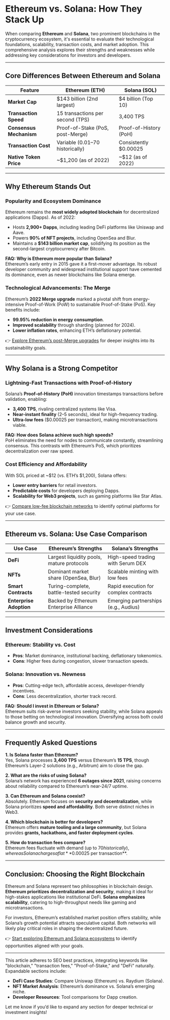 # Ethereum vs. Solana: How They Stack Up  

When comparing **Ethereum** and **Solana**, two prominent blockchains in the cryptocurrency ecosystem, it's essential to evaluate their technological foundations, scalability, transaction costs, and market adoption. This comprehensive analysis explores their strengths and weaknesses while addressing key considerations for investors and developers.  

---

## Core Differences Between Ethereum and Solana  

| Feature          | Ethereum (ETH)                     | Solana (SOL)                      |  
|-------------------|------------------------------------|-----------------------------------|  
| **Market Cap**    | $143 billion (2nd largest)         | $4 billion (Top 10)               |  
| **Transaction Speed** | 15 transactions per second (TPS)  | 3,400 TPS                         |  
| **Consensus Mechanism** | Proof-of-Stake (PoS, post-Merge) | Proof-of-History (PoH)            |  
| **Transaction Cost** | Variable ($0.01–$70 historically) | Consistently $0.00025             |  
| **Native Token Price** | ~$1,200 (as of 2022)            | ~$12 (as of 2022)                 |  

---

## Why Ethereum Stands Out  

### Popularity and Ecosystem Dominance  

Ethereum remains the **most widely adopted blockchain** for decentralized applications (Dapps). As of 2022:  
- Hosts **2,900+ Dapps**, including leading DeFi platforms like Uniswap and Aave.  
- Powers **90% of NFT projects**, including OpenSea and Blur.  
- Maintains a **$143 billion market cap**, solidifying its position as the second-largest cryptocurrency after Bitcoin.  

**FAQ: Why is Ethereum more popular than Solana?**  
Ethereum’s early entry in 2015 gave it a first-mover advantage. Its robust developer community and widespread institutional support have cemented its dominance, even as newer blockchains like Solana emerge.  

### Technological Advancements: The Merge  

Ethereum’s **2022 Merge upgrade** marked a pivotal shift from energy-intensive Proof-of-Work (PoW) to sustainable Proof-of-Stake (PoS). Key benefits include:  
- **99.95% reduction in energy consumption**.  
- **Improved scalability** through sharding (planned for 2024).  
- **Lower inflation rates**, enhancing ETH’s deflationary potential.  

👉 [Explore Ethereum’s post-Merge upgrades](https://bit.ly/okx-bonus) for deeper insights into its sustainability goals.  

---

## Why Solana is a Strong Competitor  

### Lightning-Fast Transactions with Proof-of-History  

Solana’s **Proof-of-History (PoH)** innovation timestamps transactions before validation, enabling:  
- **3,400 TPS**, rivaling centralized systems like Visa.  
- **Near-instant finality** (2–5 seconds), ideal for high-frequency trading.  
- **Ultra-low fees** ($0.00025 per transaction), making microtransactions viable.  

**FAQ: How does Solana achieve such high speeds?**  
PoH eliminates the need for nodes to communicate constantly, streamlining consensus. This contrasts with Ethereum’s PoS, which prioritizes decentralization over raw speed.  

### Cost Efficiency and Affordability  

With SOL priced at ~$12 (vs. ETH’s $1,200), Solana offers:  
- **Lower entry barriers** for retail investors.  
- **Predictable costs** for developers deploying Dapps.  
- **Scalability for Web3 projects**, such as gaming platforms like Star Atlas.  

👉 [Compare low-fee blockchain networks](https://bit.ly/okx-bonus) to identify optimal platforms for your use case.  

---

## Ethereum vs. Solana: Use Case Comparison  

| Use Case               | Ethereum’s Strengths                     | Solana’s Strengths                     |  
|------------------------|------------------------------------------|----------------------------------------|  
| **DeFi**               | Largest liquidity pools, mature protocols | High-speed trading with Serum DEX      |  
| **NFTs**               | Dominant market share (OpenSea, Blur)     | Scalable minting with low fees         |  
| **Smart Contracts**    | Turing-complete, battle-tested security   | Rapid execution for complex contracts  |  
| **Enterprise Adoption**| Backed by Ethereum Enterprise Alliance   | Emerging partnerships (e.g., Audius)   |  

---

## Investment Considerations  

### Ethereum: Stability vs. Cost  

- **Pros**: Market dominance, institutional backing, deflationary tokenomics.  
- **Cons**: Higher fees during congestion, slower transaction speeds.  

### Solana: Innovation vs. Newness  

- **Pros**: Cutting-edge tech, affordable access, developer-friendly incentives.  
- **Cons**: Less decentralization, shorter track record.  

**FAQ: Should I invest in Ethereum or Solana?**  
Ethereum suits risk-averse investors seeking stability, while Solana appeals to those betting on technological innovation. Diversifying across both could balance growth and security.  

---

## Frequently Asked Questions  

**1. Is Solana faster than Ethereum?**  
Yes, Solana processes **3,400 TPS** versus Ethereum’s **15 TPS**, though Ethereum’s Layer-2 solutions (e.g., Arbitrum) aim to close the gap.  

**2. What are the risks of using Solana?**  
Solana’s network has experienced **6 outages since 2021**, raising concerns about reliability compared to Ethereum’s near-24/7 uptime.  

**3. Can Ethereum and Solana coexist?**  
Absolutely. Ethereum focuses on **security and decentralization**, while Solana prioritizes **speed and affordability**. Both serve distinct niches in Web3.  

**4. Which blockchain is better for developers?**  
Ethereum offers **mature tooling and a large community**, but Solana provides **grants, hackathons, and faster deployment cycles**.  

**5. How do transaction fees compare?**  
Ethereum fees fluctuate with demand (up to $70 historically), whereas Solana charges a flat **$0.00025 per transaction**.  

---

## Conclusion: Choosing the Right Blockchain  

Ethereum and Solana represent two philosophies in blockchain design. **Ethereum prioritizes decentralization and security**, making it ideal for high-stakes applications like institutional DeFi. **Solana emphasizes scalability**, catering to high-throughput needs like gaming and microtransactions.  

For investors, Ethereum’s established market position offers stability, while Solana’s growth potential attracts speculative capital. Both networks will likely play critical roles in shaping the decentralized future.  

👉 [Start exploring Ethereum and Solana ecosystems](https://bit.ly/okx-bonus) to identify opportunities aligned with your goals.  

--- 

This article adheres to SEO best practices, integrating keywords like "blockchain," "transaction fees," "Proof-of-Stake," and "DeFi" naturally. Expandable sections include:  
- **DeFi Case Studies**: Compare Uniswap (Ethereum) vs. Raydium (Solana).  
- **NFT Market Analysis**: Ethereum’s dominance vs. Solana’s emerging niche.  
- **Developer Resources**: Tool comparisons for Dapp creation.  

Let me know if you’d like to expand any section for deeper technical or investment insights!